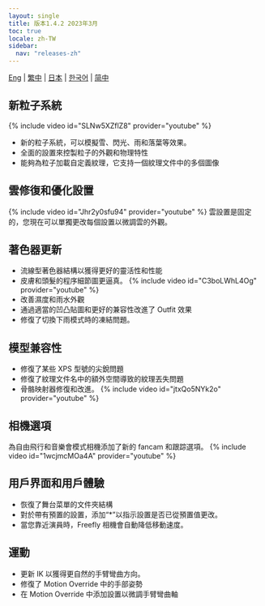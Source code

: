 ```yaml
---
layout: single
title: 版本1.4.2 2023年3月
toc: true
locale: zh-TW
sidebar:
  nav: "releases-zh"
---
```

[Eng](/dancexr/releases/1.4.2) | [繁中](/tw/dancexr/releases/1.4.2) | [日本](/jp/dancexr/releases/1.4.2) | [한국어](/kr/dancexr/releases/1.4.2) | [简中](/zh/dancexr/releases/1.4.2)


## 新粒子系統
{% include video id="SLNw5XZflZ8" provider="youtube" %}
* 新的粒子系統，可以模擬雪、閃光、雨和落葉等效果。
* 全面的設置來控製粒子的外觀和物理特性
* 能夠為粒子加載自定義紋理，它支持一個紋理文件中的多個圖像

## 雲修復和優化設置
{% include video id="Jhr2y0sfu94" provider="youtube" %}
雲設置是固定的，您現在可以單獨更改每個設置以微調雲的外觀。

## 著色器更新
* 流線型著色器結構以獲得更好的靈活性和性能
* 皮膚和頭髮的程序細節圖更逼真。
{% include video id="C3boLWhL4Og" provider="youtube" %}
* 改善濕度和雨水外觀
* 通過適當的凹凸貼圖和更好的兼容性改進了 Outfit 效果
* 修復了切換下雨模式時的凍結問題。

## 模型兼容性
* 修復了某些 XPS 型號的尖銳問題
* 修復了紋理文件名中的額外空間導致的紋理丟失問題
* 骨骼映射器修復和改進。
{% include video id="jtxQo5NYk2o" provider="youtube" %}

## 相機選項
為自由飛行和音樂會模式相機添加了新的 fancam 和跟踪選項。
{% include video id="1wcjmcMOa4A" provider="youtube" %}

## 用戶界面和用戶體驗
* 恢復了舞台菜單的文件夾結構
* 對於帶有預置的設置，添加“*”以指示設置是否已從預置值更改。
* 當您靠近演員時，Freefly 相機會自動降低移動速度。

## 運動
* 更新 IK 以獲得更自然的手臂彎曲方向。
* 修復了 Motion Override 中的手部姿勢
* 在 Motion Override 中添加設置以微調手臂彎曲軸